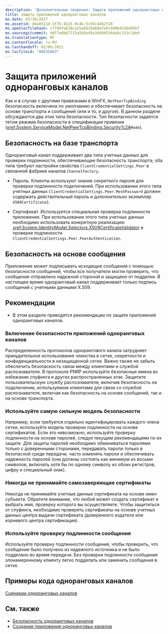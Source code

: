 ```yaml
---
description: 'Дополнительные сведения: Защита приложений одноранговых каналов'
title: Защита приложений одноранговых каналов
ms.date: 03/30/2017
ms.assetid: d4a0311d-3f78-4525-9c4b-5c93c4492f28
ms.openlocfilehash: cff94fe618ca25a6810d68efe8cb99b4316d95b7
ms.sourcegitcommit: ddf7edb67715a5b9a45e3dd44536dabc153c1de0
ms.translationtype: MT
ms.contentlocale: ru-RU
ms.lasthandoff: 02/06/2021
ms.locfileid: "99632663"
---
```

# <a name="securing-peer-channel-applications"></a>Защита приложений одноранговых каналов

Как и в случае с другими привязками в WinFX, `NetPeerTcpBinding` безопасность включена по умолчанию и обеспечивает безопасность на основе транспорта и сообщений (или и то, и другое). В данном разделе обсуждаются два этих типа безопасности. Тип безопасности задается тегом режима безопасности в спецификации привязки (<xref:System.ServiceModel.NetPeerTcpBinding.Security%2A>`Mode`).  
  
## <a name="transport-based-security"></a>Безопасность на базе транспорта  

 Одноранговый канал поддерживает два типа учетных данных для проверки подлинности, обеспечивающие безопасность транспорта; оба типа требуют настройки свойства `ClientCredentialSettings.Peer` в связанной фабрике каналов `ChannelFactory`.  
  
- Пароль. Клиенты используют знание секретного пароля для проверки подлинности подключений. При использовании этого типа учетных данных `ClientCredentialSettings.Peer.MeshPassword` должен содержать действительный пароль и дополнительно экземпляр `X509Certificate2`.  
  
- Сертификат. Используется специальная проверка подлинности приложения. При использовании этого типа учетных данных необходимо использовать конкретную реализацию <xref:System.IdentityModel.Selectors.X509CertificateValidator> в проверке подлинности `ClientCredentialSettings.Peer.PeerAuthentication`.  
  
## <a name="message-based-security"></a>Безопасность на основе сообщения  

 Приложение может подписывать исходящие сообщения с помощью безопасности сообщений, чтобы все получатели могли проверить, что сообщение отправлено надежной стороной и защищено от подделки. В настоящее время одноранговый канал поддерживает только подпись сообщений с учетными данными X.509.  
  
## <a name="best-practices"></a>Рекомендации  
  
- В этом разделе приводятся рекомендации по защите приложений одноранговых каналов.  
  
### <a name="enable-security-with-peer-channel-applications"></a>Включение безопасности приложений одноранговых каналов  

 Распределенность протоколов однорангового канала затрудняет принудительное использование членства в сетке, секретности и конфиденциальности в незащищенной сетке. Важно также не забыть обеспечить безопасность связи между клиентами и службой распознавателя. В протоколе PNRP используйте безопасные имена во избежание спуфинга и других распространенных атак. Защитите пользовательскую службу распознавателя, включив безопасность на подключении, используемом клиентами для связи со службой распознавателя, включая как безопасность на основе сообщений, так и на основе транспорта.  
  
### <a name="use-the-strongest-possible-security-model"></a>Используйте самую сильную модель безопасности  

 Например, если требуется отдельно идентифицировать каждого члена сетки, используйте модель проверки подлинности на основе сертификатов. Если это невозможно, используйте проверку подлинности на основе паролей, следуя текущим рекомендациям по их защите. Для защиты паролей необходимо обмениваться паролями только с доверенными сторонами, передавать пароли только в безопасной среде передачи, часто изменять пароли и обеспечивать надежность паролей (они должны состоять как минимум из восьми символов, включать хотя бы по одному символу из обоих регистров, цифру и специальный знак).  
  
### <a name="never-accept-self-signed-certificates"></a>Никогда не принимайте самозаверяющие сертификаты  

 Никогда не принимайте учетные данные сертификата на основе имен субъекта. Обратите внимание, что любой может создать сертификат и выбрать имя, проверку которого вы осуществляете. Чтобы защититься от спуфинга, необходимо проверять сертификаты на основе учетных данных центра выдачи сертификата (доверенного издателя или корневого центра сертификации).  
  
### <a name="use-message-authentication"></a>Используйте проверку подлинности сообщения  

 Используйте проверку подлинности сообщения, чтобы проверить, что сообщение было получено из надежного источника и не было подделано во время передачи. Без проверки подлинности сообщения злонамеренному клиенту легко подделать или заменить сообщения в сетке.  
  
## <a name="peer-channel-code-examples"></a>Примеры кода одноранговых каналов  

 [Сценарии одноранговых каналов](peer-channel-scenarios.md)  
  
## <a name="see-also"></a>См. также

- [Безопасность одноранговых каналов](peer-channel-security.md)
- [Создание приложения одноранговых каналов](building-a-peer-channel-application.md)
